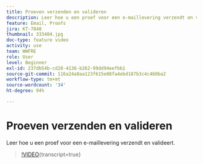 ```yaml
---
title: Proeven verzenden en valideren
description: Leer hoe u een proef voor een e-maillevering verzendt en valideert.
feature: Email, Proofs
jira: KT-7848
thumbnail: 333404.jpg
doc-type: feature video
activity: use
team: WWFRE
role: User
level: Beginner
exl-id: 237db54b-cd20-4136-b262-99dd94eefbb1
source-git-commit: 116a24a8aa123f615e08fa4ebd187b3c4c460ba2
workflow-type: tm+mt
source-wordcount: '34'
ht-degree: 94%

---
```


# Proeven verzenden en valideren

Leer hoe u een proef voor een e-maillevering verzendt en valideert.

>[!VIDEO](https://video.tv.adobe.com/v/333404?quality=12&learn=on){transcript=true}

